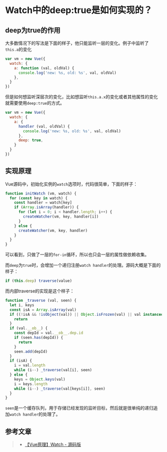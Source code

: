 # Watch中的deep:true是如何实现的？

## deep为true的作用

大多数情况下的写法是下面的样子，他只能监听一层的变化。例子中监听了`this.a`的变化

```javascript
var vm = new Vue({
  watch: {
    a: function (val, oldVal) {
      console.log('new: %s, old: %s', val, oldVal)
    },
  }
})
```

但是如何想监听深层次的变化，比如想监听`this.a.x`的变化或者其他属性的变化就需要使用`deep:true`的方式。

```javascript
var vm = new Vue({
  watch: {
    a: {
      handler (val, oldVal) {
        console.log('new: %s, old: %s', val, oldVal)
      },
      deep: true,    
    }
  }
})
```

## 实现原理

Vue源码中，初始化实例的`watch`选项时，代码很简单，下面的样子：
```javascript
function initWatch (vm, watch) {
  for (const key in watch) {
    const handler = watch[key]
    if (Array.isArray(handler)) {
      for (let i = 0; i < handler.length; i++) {
        createWatcher(vm, key, handler[i])
      }
    } else {
      createWatcher(vm, key, handler)
    }
  }
}
```
可以看到，只做了一层的`for-in`循环，所以也只会一层的属性做依赖收集。

而`deep`为`true`时，会增加一个递归注册`watch handler`的处理。源码大概是下面的样子：
```javascript
if (this.deep) traverse(value)
```

而内部traverse的实现是这个样子：
```javascript
function _traverse (val, seen) {
  let i, keys
  const isA = Array.isArray(val)
  if ((!isA && !isObject(val)) || Object.isFrozen(val) || val instanceof VNode) {
    return
  }
  if (val.__ob__) {
    const depId = val.__ob__.dep.id
    if (seen.has(depId)) {
      return
    }
    seen.add(depId)
  }
  if (isA) {
    i = val.length
    while (i--) _traverse(val[i], seen)
  } else {
    keys = Object.keys(val)
    i = keys.length
    while (i--) _traverse(val[keys[i]], seen)
  }
}
```
`seen`是一个缓存队列，用于存储已经发现的监听目标，然后就是很单纯的递归追加`watch handler`的处理了。

## 参考文章

> * [【Vue原理】Watch - 源码版](https://segmentfault.com/a/1190000019684439)